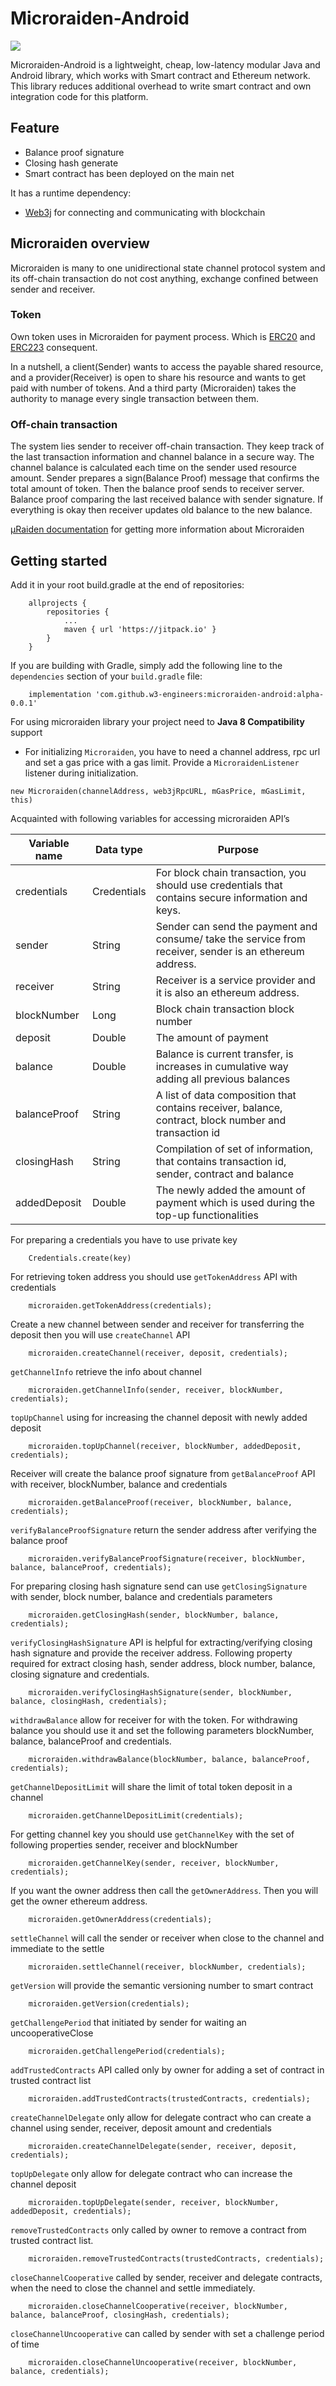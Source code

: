 Microraiden-Android
===============

[![](https://jitpack.io/v/w3-engineers/microraiden-android.svg)](https://jitpack.io/#w3-engineers/microraiden-android)

Microraiden-Android is a lightweight, cheap, low-latency modular Java and Android library, 
which works with Smart contract and Ethereum network. This library reduces additional
overhead to write smart contract and own integration code for this platform.

Feature
-------

 - Balance proof signature
 - Closing hash generate
 - Smart contract has been deployed on the main net
 
It has a runtime dependency: 
 - [Web3j](https://github.com/web3j/web3j) for connecting and communicating with blockchain

Microraiden overview
---------------------

Microraiden is many to one unidirectional state channel protocol system and its off-chain transaction do not cost anything, 
exchange confined between sender and receiver.

### Token
Own token uses in Microraiden for payment process. Which is [ERC20](https://github.com/ethereum/EIPs/issues/20) and [ERC223](https://github.com/ethereum/EIPs/issues/223) consequent.

In a nutshell, a client(Sender) wants to access the payable shared resource, and a provider(Receiver) is open to share his resource
and wants to get paid with number of tokens. And a third party (Microraiden) takes the authority to manage every single transaction between them.

### Off-chain transaction
The system lies sender to receiver off-chain transaction. They keep track of the last transaction information 
and channel balance in a secure way. The channel balance is calculated each time on the sender used resource amount. 
Sender prepares a sign(Balance Proof) message that confirms the total amount of token. 
Then the balance proof sends to receiver server. Balance proof comparing the last received balance with sender signature. 
If everything is okay then receiver updates old balance to the new balance.

[µRaiden documentation](https://microraiden.readthedocs.io/) for getting more information about Microraiden

Getting started
---------------

Add it in your root build.gradle at the end of repositories:

```
	allprojects {
		repositories {
			...
			maven { url 'https://jitpack.io' }
		}
	}
```

If you are building with Gradle, simply add the following line to the `dependencies` section of your `build.gradle` file:

```
    implementation 'com.github.w3-engineers:microraiden-android:alpha-0.0.1'
```

For using microraiden library your project need to **Java 8 Compatibility** support

- For initializing `Microraiden`, you have to need a channel address, rpc url and set a gas price with a gas limit. 
Provide a `MicroraidenListener` listener during initialization.
```
new Microraiden(channelAddress, web3jRpcURL, mGasPrice, mGasLimit, this)
```
Acquainted with following variables for accessing microraiden API’s

| Variable name | Data type   | Purpose |
| ------------- | -------     | --------- |
| credentials   | Credentials | For block chain transaction, you should use credentials that contains secure information and keys. |
| sender        | String      | Sender can send the payment and consume/ take the service from receiver, sender is an ethereum address. |
| receiver      | String      | Receiver is a service provider and it is also an ethereum address. |
| blockNumber   | Long        | Block chain transaction block number |
| deposit       | Double      | The amount of payment |
| balance       | Double      | Balance is current transfer, is increases in cumulative way adding all previous balances |
| balanceProof  | String      | A list of data composition that contains receiver,  balance, contract, block number and transaction id |
| closingHash   | String      | Compilation of set of information, that contains transaction id, sender, contract and balance |
| addedDeposit  | Double      | The newly added the amount of payment which is used during the top-up functionalities |

For preparing a credentials you have to use private key

```
    Credentials.create(key)
```

For retrieving token address you should use `getTokenAddress` API with credentials

```
    microraiden.getTokenAddress(credentials); 
```

Create a new channel between sender and receiver for transferring the deposit  then you will use `createChannel` API 

```
    microraiden.createChannel(receiver, deposit, credentials); 
```

`getChannelInfo` retrieve the info about channel

```
    microraiden.getChannelInfo(sender, receiver, blockNumber, credentials);
```

`topUpChannel` using for increasing the channel deposit with newly added deposit 

```
    microraiden.topUpChannel(receiver, blockNumber, addedDeposit, credentials); 
```

Receiver will create the balance proof signature  from `getBalanceProof` API with receiver, blockNumber, balance and credentials

```
    microraiden.getBalanceProof(receiver, blockNumber, balance, credentials);
```

`verifyBalanceProofSignature` return the sender address after verifying the balance proof 

```
    microraiden.verifyBalanceProofSignature(receiver, blockNumber, balance, balanceProof, credentials);
```

For preparing closing hash signature send can use `getClosingSignature` with sender, block number, balance and credentials parameters

```
    microraiden.getClosingHash(sender, blockNumber, balance, credentials);
```

`verifyClosingHashSignature` API is helpful for extracting/verifying closing hash signature and provide the receiver address. 
Following property required for extract closing hash, sender address, block number, balance, closing signature and credentials. 

```
    microraiden.verifyClosingHashSignature(sender, blockNumber, balance, closingHash, credentials); 
```

`withdrawBalance` allow for receiver for with the token. For withdrawing balance you should use it 
and set the following parameters blockNumber, balance, balanceProof and credentials.

```
    microraiden.withdrawBalance(blockNumber, balance, balanceProof, credentials);
```

`getChannelDepositLimit` will share the limit of total token deposit in a channel 

```
    microraiden.getChannelDepositLimit(credentials);
```

For getting channel key you should use `getChannelKey` with the set of following properties sender, receiver and blockNumber

```
    microraiden.getChannelKey(sender, receiver, blockNumber, credentials);
```

If you want the owner address then call the `getOwnerAddress`. Then you will get the owner ethereum address.

```
    microraiden.getOwnerAddress(credentials);
```

`settleChannel` will call the sender or receiver when close to the channel and immediate to the settle

```
    microraiden.settleChannel(receiver, blockNumber, credentials);
```

`getVersion` will provide the semantic versioning number to smart contract 

```
    microraiden.getVersion(credentials);
```

`getChallengePeriod` that initiated by sender for waiting an uncooperativeClose 

```
    microraiden.getChallengePeriod(credentials); 
```

`addTrustedContracts` API called only by owner for adding a set of contract in trusted contract list

```
    microraiden.addTrustedContracts(trustedContracts, credentials);
```

`createChannelDelegate` only allow for delegate contract who can create a channel using sender, receiver, deposit amount and credentials

```
    microraiden.createChannelDelegate(sender, receiver, deposit, credentials);
```

`topUpDelegate` only allow for delegate contract who can increase the channel deposit

```
    microraiden.topUpDelegate(sender, receiver, blockNumber, addedDeposit, credentials);
```

`removeTrustedContracts` only called by owner to remove a contract from trusted contract list.

```
    microraiden.removeTrustedContracts(trustedContracts, credentials);
```

`closeChannelCooperative` called by sender, receiver and delegate contracts, when the need to close the channel and settle immediately. 

```
    microraiden.closeChannelCooperative(receiver, blockNumber, balance, balanceProof, closingHash, credentials); 
```

`closeChannelUncooperative` can called by sender with set a challenge period of time

```
    microraiden.closeChannelUncooperative(receiver, blockNumber, balance, credentials);
```